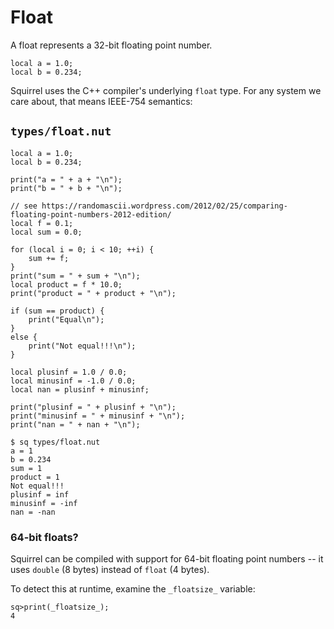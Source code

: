 # Float

A float represents a 32-bit floating point number.

```
local a = 1.0;
local b = 0.234;
```

Squirrel uses the C++ compiler's underlying `float` type. For any system we care about, that means IEEE-754 semantics:

## `types/float.nut`

[//]: # (sq types/float.nut)

```
local a = 1.0;
local b = 0.234;

print("a = " + a + "\n");
print("b = " + b + "\n");

// see https://randomascii.wordpress.com/2012/02/25/comparing-floating-point-numbers-2012-edition/
local f = 0.1;
local sum = 0.0;

for (local i = 0; i < 10; ++i) {
    sum += f;
}
print("sum = " + sum + "\n");
local product = f * 10.0;
print("product = " + product + "\n");

if (sum == product) {
    print("Equal\n");
}
else {
    print("Not equal!!!\n");
}

local plusinf = 1.0 / 0.0;
local minusinf = -1.0 / 0.0;
local nan = plusinf + minusinf;

print("plusinf = " + plusinf + "\n");
print("minusinf = " + minusinf + "\n");
print("nan = " + nan + "\n");
```

```
$ sq types/float.nut
a = 1
b = 0.234
sum = 1
product = 1
Not equal!!!
plusinf = inf
minusinf = -inf
nan = -nan
```

[//]: # (END)

### 64-bit floats?

Squirrel can be compiled with support for 64-bit floating point numbers -- it uses `double` (8 bytes) instead of `float` (4 bytes).

To detect this at runtime, examine the `_floatsize_` variable:

```
sq>print(_floatsize_);
4
```
